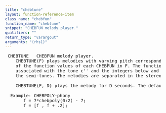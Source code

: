 ```yaml
---
title: "chebtune"
layout: function-reference-item
class_name: "chebfun"
function_name: "chebtune"
snippet: "CHEBFUN melody player."
qualifiers: ""
return_type: "varargout"
arguments: "(rhs1)"
---
```


<pre class="help-text"> CHEBTUNE   CHEBFUN melody player.
    CHEBTUNE(F) plays melodies with varying pitch corresponding to the real part
    of the function values of each CHEBFUN in F. The function value 0 is
    associated with the tone c'' and the integers below and above correspond to
    the semi-tones. The melodies are separated in the stereo panorama.
 
    CHEBTUNE(F, D) plays the melody for D seconds. The default value is D = 2.
 
  Example: CHEBPOLY-phony
       f = 7*chebpoly(0:2) - 7;
       f = [f , f + .2];  